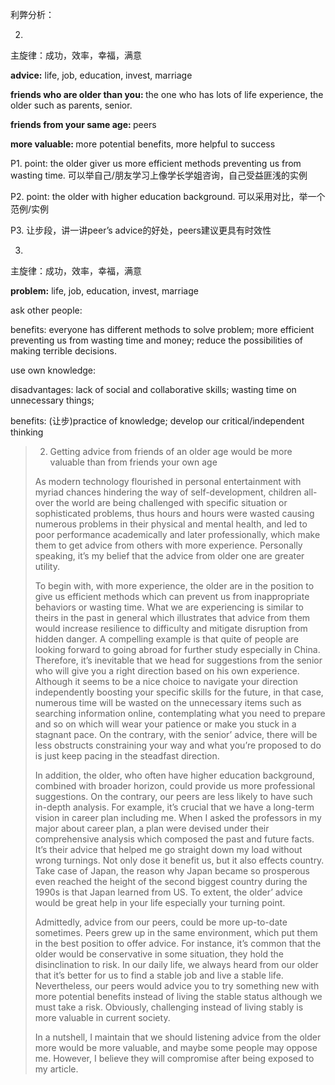 利弊分析：

2. 

主旋律：成功，效率，幸福，满意

<b>advice:</b> life, job, education, invest, marriage

<b>friends who are older than you: </b>the one who has lots of life experience, the older such as parents, senior.

 <b>friends from your same age: </b>peers

<b>more valuable: </b>more potential benefits, more helpful to success

P1. point: the older giver us more efficient methods preventing us from wasting time. 可以举自己/朋友学习上像学长学姐咨询，自己受益匪浅的实例

P2. point: the older with higher education background. 可以采用对比，举一个范例/实例

P3. 让步段，讲一讲peer’s advice的好处，peers建议更具有时效性

3. 

主旋律：成功，效率，幸福，满意

<b>problem:</b> life, job, education, invest, marriage

ask other people:

benefits: everyone has different methods to solve problem; more efficient preventing us from wasting time and money; reduce the possibilities of making terrible decisions.

use own knowledge:

disadvantages: lack of social and collaborative skills; wasting time on unnecessary things; 

benefits: (让步)practice of knowledge; develop our critical/independent thinking

> 2. Getting advice from friends of an older age would be more valuable than from friends your own age
>
> As modern technology flourished in personal entertainment with myriad chances hindering the way of self-development, children all-over the world are being challenged with specific situation or sophisticated problems, thus hours and hours were wasted causing numerous problems in their physical and mental health, and led to poor performance academically and later professionally, which make them to get advice from others with more experience. Personally speaking, it’s my belief that the advice from older one are greater utility. 
>
> To begin with, with more experience, the older are in the position to give us efficient methods which can prevent us from inappropriate behaviors or wasting time. What we are experiencing is similar to theirs in the past in general which illustrates that advice from them would increase resilience to difficulty and mitigate disruption from hidden danger. A compelling example is that quite of people are looking forward to going abroad for further study especially in China. Therefore, it’s inevitable that we head for suggestions from the senior who will give you a right direction based on his own experience. Although it seems to be a nice choice to navigate your direction independently boosting  your specific skills for the future, in that case, numerous time will be wasted on the unnecessary items such as searching information online, contemplating what you need to prepare and so on which will  wear your patience or make you stuck in a stagnant pace. On the contrary, with the senior’ advice, there will be less obstructs constraining your way and what you’re proposed to do is just keep pacing in the steadfast direction. 
>
> In addition, the older, who often have higher education background, combined with broader horizon, could provide us more professional suggestions. On the contrary, our peers are less likely to have such in-depth analysis. For example, it’s crucial that we have a long-term vision in career plan including me. When I asked the professors in my major about career plan, a plan were devised under their comprehensive analysis which composed the past and future facts. It’s their advice that helped me go straight down my load without wrong turnings. Not only dose it benefit us, but it also effects country. Take case of Japan, the reason why Japan became so prosperous even reached the height of the second biggest country during the 1990s is that Japan learned from US. To extent, the older’ advice would be great help in your life especially your turning point.
>
> Admittedly, advice from our peers, could be more up-to-date sometimes. Peers grew up in the same environment, which put them in the best position to offer advice. For instance, it’s common that the older would be conservative in some situation, they hold the disinclination to risk. In our daily life, we always heard from our older that it’s better for us to find a stable job and live a stable life. Nevertheless, our peers would advice you to try something new with more potential benefits instead of living the stable status although we must take a risk. Obviously, challenging instead of living stably is more valuable in current society. 
>
> In a nutshell, I maintain that we should listening advice from the older more would be more valuable, and maybe some people may oppose me. However, I believe they will compromise after being exposed to my article. 